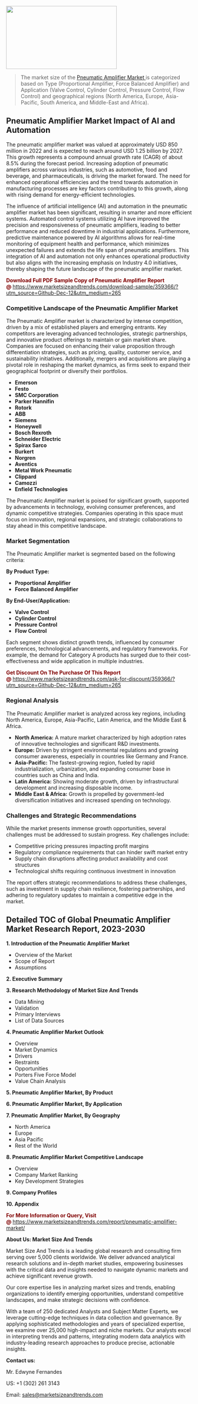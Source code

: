 <p><img class="alignnone size-medium wp-image-20088" src="https://ffe5etoiles.com/wp-content/uploads/2024/12/MST1-300x171.png" alt="" width="300" height="171" /></p><blockquote><p>The market size of the <a href="https://www.marketsizeandtrends.com/download-sample/359366/?utm_source=Github-Dec-12&amp;utm_medium=265" target="_blank">Pneumatic Amplifier Market </a>is categorized based on Type (Proportional Amplifier, Force Balanced Amplifier) and Application (Valve Control, Cylinder Control, Pressure Control, Flow Control) and geographical regions (North America, Europe, Asia-Pacific, South America, and Middle-East and Africa).</p></blockquote><p><h2>Pneumatic Amplifier Market Impact of AI and Automation</h2><p>The pneumatic amplifier market was valued at approximately USD 850 million in 2022 and is expected to reach around USD 1.25 billion by 2027. This growth represents a compound annual growth rate (CAGR) of about 8.5% during the forecast period. Increasing adoption of pneumatic amplifiers across various industries, such as automotive, food and beverage, and pharmaceuticals, is driving the market forward. The need for enhanced operational efficiencies and the trend towards automation in manufacturing processes are key factors contributing to this growth, along with rising demand for energy-efficient technologies.</p><p>The influence of artificial intelligence (AI) and automation in the pneumatic amplifier market has been significant, resulting in smarter and more efficient systems. Automated control systems utilizing AI have improved the precision and responsiveness of pneumatic amplifiers, leading to better performance and reduced downtime in industrial applications. Furthermore, predictive maintenance powered by AI algorithms allows for real-time monitoring of equipment health and performance, which minimizes unexpected failures and extends the life span of pneumatic amplifiers. This integration of AI and automation not only enhances operational productivity but also aligns with the increasing emphasis on Industry 4.0 initiatives, thereby shaping the future landscape of the pneumatic amplifier market.</p></p><p><strong><span style="color: #800000;">Download Full PDF Sample Copy of Pneumatic Amplifier Report @</span>&nbsp;</strong><a href="https://www.marketsizeandtrends.com/download-sample/359366/?utm_source=Github-Dec-12&amp;utm_medium=265">https://www.marketsizeandtrends.com/download-sample/359366/?utm_source=Github-Dec-12&amp;utm_medium=265</a></p><h3>Competitive Landscape of the Pneumatic Amplifier Market</h3><p>The Pneumatic Amplifier market is characterized by intense competition, driven by a mix of established players and emerging entrants. Key competitors are leveraging advanced technologies, strategic partnerships, and innovative product offerings to maintain or gain market share. Companies are focused on enhancing their value proposition through differentiation strategies, such as pricing, quality, customer service, and sustainability initiatives. Additionally, mergers and acquisitions are playing a pivotal role in reshaping the market dynamics, as firms seek to expand their geographical footprint or diversify their portfolios.</p><p><strong><p><ul><li>Emerson </li><li>  Festo </li><li>  SMC Corporation </li><li>  Parker Hannifin </li><li>  Rotork </li><li>  ABB </li><li>  Siemens </li><li>  Honeywell </li><li>  Bosch Rexroth </li><li>  Schneider Electric </li><li>  Spirax Sarco </li><li>  Burkert </li><li>  Norgren </li><li>  Aventics </li><li>  Metal Work Pneumatic </li><li>  Clippard </li><li>  Camozzi </li><li>  Enfield Technologies</p></li></ul></p></strong></p><p>The Pneumatic Amplifier market is poised for significant growth, supported by advancements in technology, evolving consumer preferences, and dynamic competitive strategies. Companies operating in this space must focus on innovation, regional expansions, and strategic collaborations to stay ahead in this competitive landscape.</p><h3>Market Segmentation</h3><p>The Pneumatic Amplifier market is segmented based on the following criteria:</p><p><strong>By Product Type:</strong></p><p><strong><p><ul><li>Proportional Amplifier </li><li>  Force Balanced Amplifier</p></li></ul></p></strong></p><p><strong>By End-User/Application:</strong></p><p><strong><p><ul><li>Valve Control </li><li>  Cylinder Control </li><li>  Pressure Control </li><li>  Flow Control</p></li></ul></p></strong></p><p>Each segment shows distinct growth trends, influenced by consumer preferences, technological advancements, and regulatory frameworks. For example, the demand for Category A products has surged due to their cost-effectiveness and wide application in multiple industries.</p><p><strong><span style="color: #800000;">Get Discount On The Purchase Of This Report @&nbsp;</span></strong><a href="https://www.marketsizeandtrends.com/ask-for-discount/359366/?utm_source=Github-Dec-12&amp;utm_medium=265">https://www.marketsizeandtrends.com/ask-for-discount/359366/?utm_source=Github-Dec-12&amp;utm_medium=265</a></p><h3>Regional Analysis</h3><p>The Pneumatic Amplifier market is analyzed across key regions, including North America, Europe, Asia-Pacific, Latin America, and the Middle East &amp; Africa.</p><ul><li><strong>North America:</strong> A mature market characterized by high adoption rates of innovative technologies and significant R&amp;D investments.</li><li><strong>Europe:</strong> Driven by stringent environmental regulations and growing consumer awareness, especially in countries like Germany and France.</li><li><strong>Asia-Pacific:</strong> The fastest-growing region, fueled by rapid industrialization, urbanization, and expanding consumer base in countries such as China and India.</li><li><strong>Latin America:</strong> Showing moderate growth, driven by infrastructural development and increasing disposable income.</li><li><strong>Middle East &amp; Africa:</strong> Growth is propelled by government-led diversification initiatives and increased spending on technology.</li></ul><h3>Challenges and Strategic Recommendations</h3><p>While the market presents immense growth opportunities, several challenges must be addressed to sustain progress. Key challenges include:</p><ul><li>Competitive pricing pressures impacting profit margins</li><li>Regulatory compliance requirements that can hinder swift market entry</li><li>Supply chain disruptions affecting product availability and cost structures</li><li>Technological shifts requiring continuous investment in innovation</li></ul><p>The report offers strategic recommendations to address these challenges, such as investment in supply chain resilience, fostering partnerships, and adhering to regulatory updates to maintain a competitive edge in the market.</p><h2>Detailed TOC of Global Pneumatic Amplifier Market Research Report, 2023-2030</h2><p><strong>1. Introduction of the Pneumatic Amplifier Market</strong></p><ul><li>Overview of the Market</li><li>Scope of Report</li><li>Assumptions&nbsp;</li></ul><p><strong>2. Executive Summary</strong></p><p><strong>3. Research Methodology of <strong>Market Size And Trends</strong></strong></p><ul><li>Data Mining</li><li>Validation</li><li>Primary Interviews</li><li>List of Data Sources&nbsp;</li></ul><p><strong>4. Pneumatic Amplifier Market Outlook</strong></p><ul><li>Overview</li><li>Market Dynamics</li><li>Drivers</li><li>Restraints</li><li>Opportunities</li><li>Porters Five Force Model</li><li>Value Chain Analysis&nbsp;</li></ul><p><strong>5. Pneumatic Amplifier Market, By Product</strong></p><p><strong>6. Pneumatic Amplifier Market, By Application</strong></p><p><strong>7. Pneumatic Amplifier Market, By Geography</strong></p><ul><li>North America</li><li>Europe</li><li>Asia Pacific</li><li>Rest of the World&nbsp;</li></ul><p><strong>8. Pneumatic Amplifier Market Competitive Landscape</strong></p><ul><li>Overview</li><li>Company Market Ranking</li><li>Key Development Strategies&nbsp;</li></ul><p><strong>9. Company Profiles</strong></p><p><strong>10. Appendix</strong></p><p><strong><span style="color: #800000;">For More Information or Query, Visit @&nbsp;</span></strong><a href="https://www.marketsizeandtrends.com/report/pneumatic-amplifier-market/">https://www.marketsizeandtrends.com/report/pneumatic-amplifier-market/</a></p><p></p><p><strong>About Us:&nbsp;Market Size And Trends</strong></p><p>Market Size And Trends&nbsp;is a leading global research and consulting firm serving over 5,000 clients worldwide. We deliver advanced analytical research solutions and in-depth market studies, empowering businesses with the critical data and insights needed to navigate dynamic markets and achieve significant revenue growth.</p><p>Our core expertise lies in analyzing market sizes and trends, enabling organizations to identify emerging opportunities, understand competitive landscapes, and make strategic decisions with confidence.</p><p>With a team of 250 dedicated Analysts and Subject Matter Experts, we leverage cutting-edge techniques in data collection and governance. By applying sophisticated methodologies and years of specialized expertise, we examine over 25,000 high-impact and niche markets. Our analysts excel in interpreting trends and patterns, integrating modern data analytics with industry-leading research approaches to produce precise, actionable insights.</p><p><strong>Contact us:</strong></p><p>Mr. Edwyne Fernandes</p><p>US: +1 (302) 261 3143</p><p>Email: <a href="mailto:sales@marketsizeandtrends.com">sales@marketsizeandtrends.com</a>&nbsp;</p>
